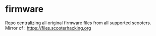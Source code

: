 # firmware
Repo centralizing all original firmware files from all supported scooters. Mirror of : https://files.scooterhacking.org
